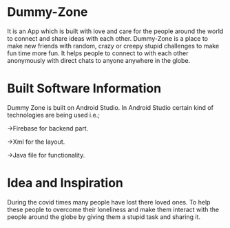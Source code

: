 # Dummy-Zone

It is an App which is built with love and care for the people around the world to connect and share ideas with each other. Dummy-Zone is a place to make new friends with random, crazy or creepy stupid challenges to make fun time more fun. It helps people to connect to with each other anonymously with direct chats to anyone anywhere in the globe.

# Built Software Information

Dummy Zone is built on Android Studio. In Android Studio certain kind of technologies are being used i.e.;

->Firebase for backend part.  

->Xml for the layout.

->Java file for functionality.

# Idea and Inspiration 

During the covid times many people have lost there loved ones. To help these people to overcome their loneliness and make them interact with the people around the globe by giving them a stupid task and sharing it.
